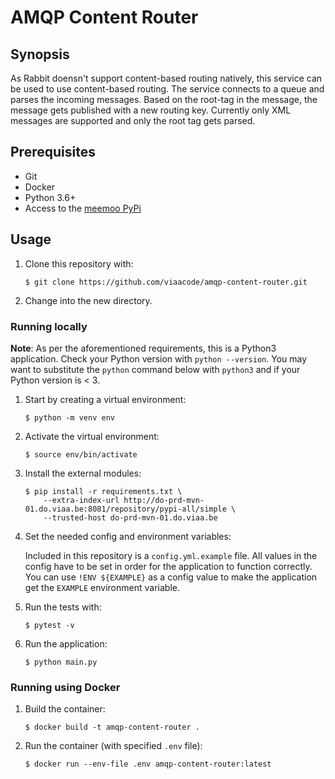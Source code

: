 # AMQP Content Router

## Synopsis

As Rabbit doensn't support content-based routing natively, this service can be used to use content-based routing.
The service connects to a queue and parses the incoming messages. 
Based on the root-tag in the message, the message gets published with a new routing key.
Currently only XML messages are supported and only the root tag gets parsed.

## Prerequisites

- Git
- Docker
- Python 3.6+
- Access to the [meemoo PyPi](http://do-prd-mvn-01.do.viaa.be:8081)

## Usage

1. Clone this repository with:

   `$ git clone https://github.com/viaacode/amqp-content-router.git`

2. Change into the new directory.

### Running locally

**Note**: As per the aforementioned requirements, this is a Python3
application. Check your Python version with `python --version`. You may want to
substitute the `python` command below with `python3` and if your Python version
is < 3.

1. Start by creating a virtual environment:

    `$ python -m venv env`

2. Activate the virtual environment:

    `$ source env/bin/activate`

3. Install the external modules:

    ```
    $ pip install -r requirements.txt \
        --extra-index-url http://do-prd-mvn-01.do.viaa.be:8081/repository/pypi-all/simple \
        --trusted-host do-prd-mvn-01.do.viaa.be
    ```
4. Set the needed config and environment variables:

    Included in this repository is a `config.yml.example` file. 
    All values in the config have to be set in order for the application to function correctly.
    You can use `!ENV ${EXAMPLE}` as a config value to make the application get the `EXAMPLE` environment variable.

5. Run the tests with:

    `$ pytest -v`

6. Run the application:

    `$ python main.py`


### Running using Docker

1. Build the container:

   `$ docker build -t amqp-content-router .`

2. Run the container (with specified `.env` file):

   `$ docker run --env-file .env amqp-content-router:latest`

